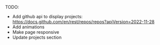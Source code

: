 TODO: 
- Add github api to display projects: https://docs.github.com/en/rest/repos/repos?apiVersion=2022-11-28
- Add animations
- Make page responsive
- Update projects section

